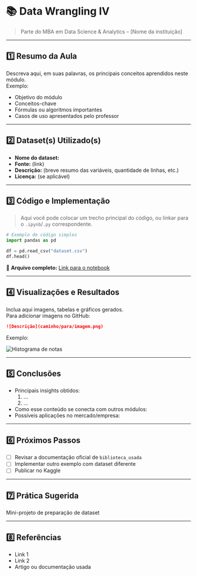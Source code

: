 # 📚 Data Wrangling IV

> Parte do MBA em Data Science & Analytics – [Nome da instituição]

---

## 1️⃣ Resumo da Aula
Descreva aqui, em suas palavras, os principais conceitos aprendidos neste módulo.  
Exemplo:
- Objetivo do módulo
- Conceitos-chave
- Fórmulas ou algoritmos importantes
- Casos de uso apresentados pelo professor

---

## 2️⃣ Dataset(s) Utilizado(s)
- **Nome do dataset:**  
- **Fonte:** (link)  
- **Descrição:** (breve resumo das variáveis, quantidade de linhas, etc.)  
- **Licença:** (se aplicável)

---

## 3️⃣ Código e Implementação
> Aqui você pode colocar um trecho principal do código, ou linkar para o `.ipynb`/`.py` correspondente.

```python
# Exemplo de código simples
import pandas as pd

df = pd.read_csv("dataset.csv")
df.head()
```

📂 **Arquivo completo:** [Link para o notebook](./nome_arquivo.ipynb)

---

## 4️⃣ Visualizações e Resultados
Inclua aqui imagens, tabelas e gráficos gerados.  
Para adicionar imagens no GitHub:
```markdown
![Descrição](caminho/para/imagem.png)
```
Exemplo:

![Histograma de notas](imagens/histograma_notas.png)

---

## 5️⃣ Conclusões
- Principais insights obtidos:
  1. ...
  2. ...
- Como esse conteúdo se conecta com outros módulos:
- Possíveis aplicações no mercado/empresa:

---

## 6️⃣ Próximos Passos
- [ ] Revisar a documentação oficial de `biblioteca_usada`
- [ ] Implementar outro exemplo com dataset diferente
- [ ] Publicar no Kaggle

---

## 7️⃣ Prática Sugerida
Mini-projeto de preparação de dataset

---

## 8️⃣ Referências
- Link 1
- Link 2
- Artigo ou documentação usada
